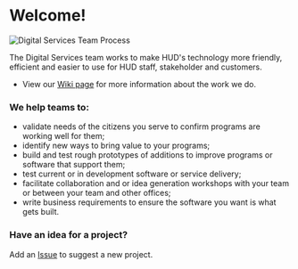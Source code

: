 # Welcome!
![Digital Services Team Process](https://raw.githubusercontent.com/HUD-Digital-Services/work-with-us/master/DigitalServicesTeamProcess.jpg "Digital Services Team Process")

The Digital Services team works to make HUD's technology more friendly, efficient and easier to use for HUD staff, stakeholder and customers. 
* View our <a href="https://github.com/HUD-Digital-Services/work-with-us/wiki" title="wiki">Wiki page</a> for more information about the work we do.

### We help teams to: 
* validate needs of the citizens you serve to confirm programs are working well for them; 
* identify new ways to bring value to your programs; 
* build and test rough prototypes of additions to improve programs or software that support them; 
* test current or in development software or service delivery; 
* facilitate collaboration and or idea generation workshops with your team or between your team and other offices; 
* write business requirements to ensure the software you want is what gets built.

### Have an idea for a project? 
Add an <a href="https://github.com/HUD-Digital-Services/work-with-us/issues" title="Issue">Issue</a> to suggest a new project.  
